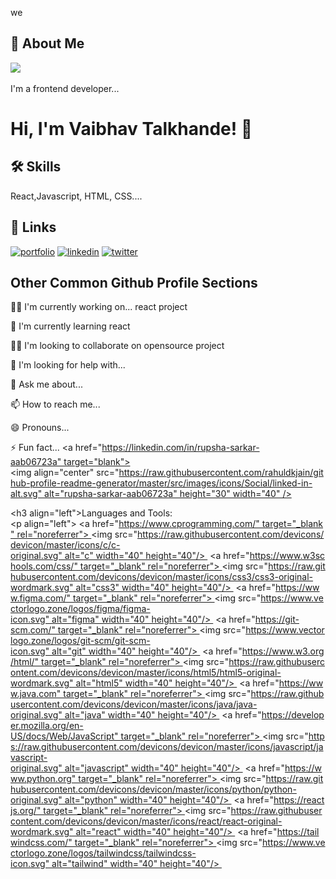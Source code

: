 we
## 🚀 About Me
<img src="https://avatars.githubusercontent.com/u/49303222?s=40&v=4">

I'm a frontend developer...


# Hi, I'm Vaibhav Talkhande! 👋

## 🛠 Skills
React,Javascript, HTML, CSS....


## 🔗 Links
[![portfolio](https://img.shields.io/badge/my_portfolio-000?style=for-the-badge&logo=ko-fi&logoColor=white)](https://katherineoelsner.com/)
[![linkedin](https://img.shields.io/badge/linkedin-0A66C2?style=for-the-badge&logo=linkedin&logoColor=white)](https://www.linkedin.com/in/vaibhav-talkhande-82601b16b/)
[![twitter](https://img.shields.io/badge/twitter-1DA1F2?style=for-the-badge&logo=twitter&logoColor=white)](https://twitter.com/VaibhavT27)


## Other Common Github Profile Sections
👩‍💻 I'm currently working on... react project

🧠 I'm currently learning  react

👯‍♀️ I'm looking to collaborate on opensource project

🤔 I'm looking for help with...

💬 Ask me about...

📫 How to reach me...

😄 Pronouns...

⚡️ Fun fact...
<a href="https://linkedin.com/in/rupsha-sarkar-aab06723a" target="blank"><img align="center" src="https://raw.githubusercontent.com/rahuldkjain/github-profile-readme-generator/master/src/images/icons/Social/linked-in-alt.svg" alt="rupsha-sarkar-aab06723a" height="30" width="40" /></a> 
 </p> 
  
 <h3 align="left">Languages and Tools:</h3> 
 <p align="left"> <a href="https://www.cprogramming.com/" target="_blank" rel="noreferrer"> <img src="https://raw.githubusercontent.com/devicons/devicon/master/icons/c/c-original.svg" alt="c" width="40" height="40"/> </a> <a href="https://www.w3schools.com/css/" target="_blank" rel="noreferrer"> <img src="https://raw.githubusercontent.com/devicons/devicon/master/icons/css3/css3-original-wordmark.svg" alt="css3" width="40" height="40"/> </a> <a href="https://www.figma.com/" target="_blank" rel="noreferrer"> <img src="https://www.vectorlogo.zone/logos/figma/figma-icon.svg" alt="figma" width="40" height="40"/> </a> <a href="https://git-scm.com/" target="_blank" rel="noreferrer"> <img src="https://www.vectorlogo.zone/logos/git-scm/git-scm-icon.svg" alt="git" width="40" height="40"/> </a> <a href="https://www.w3.org/html/" target="_blank" rel="noreferrer"> <img src="https://raw.githubusercontent.com/devicons/devicon/master/icons/html5/html5-original-wordmark.svg" alt="html5" width="40" height="40"/> </a> <a href="https://www.java.com" target="_blank" rel="noreferrer"> <img src="https://raw.githubusercontent.com/devicons/devicon/master/icons/java/java-original.svg" alt="java" width="40" height="40"/> </a> <a href="https://developer.mozilla.org/en-US/docs/Web/JavaScript" target="_blank" rel="noreferrer"> <img src="https://raw.githubusercontent.com/devicons/devicon/master/icons/javascript/javascript-original.svg" alt="javascript" width="40" height="40"/> </a> <a href="https://www.python.org" target="_blank" rel="noreferrer"> <img src="https://raw.githubusercontent.com/devicons/devicon/master/icons/python/python-original.svg" alt="python" width="40" height="40"/> </a> <a href="https://reactjs.org/" target="_blank" rel="noreferrer"> <img src="https://raw.githubusercontent.com/devicons/devicon/master/icons/react/react-original-wordmark.svg" alt="react" width="40" height="40"/> </a> <a href="https://tailwindcss.com/" target="_blank" rel="noreferrer"> <img src="https://www.vectorlogo.zone/logos/tailwindcss/tailwindcss-icon.svg" alt="tailwind" width="40" height="40"/> </a> </p> 
  
 <p><img align="left" src="https://github-readme-stats.vercel.app/api/top-langs?username=rupsha014&show_icons=true&locale=en&layout=compact" alt="rupsha014" /></p> 
  
 <p>&nbsp;<img align="center" src="https://github-readme-stats.vercel.app/api?username=rupsha014&show_icons=true&locale=en" alt="rupsha014" /></p> 
  
 <p><img align="center" src="https://github-readme-streak-stats.herokuapp.com/?user=rupsha014&" alt="rupsha014" /></p>

